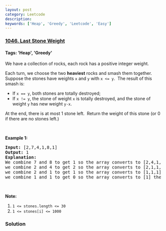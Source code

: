 ```yaml
---
layout: post
category: Leetcode
description: 
keywords: ['Heap', 'Greedy', 'Leetcode', 'Easy']
---
```

### [1046. Last Stone Weight](https://leetcode.com/problems/last-stone-weight)

#### Tags: 'Heap', 'Greedy'

<div class="content__u3I1 question-content__JfgR"><div><p>We have a collection of rocks, each rock has a positive integer weight.</p>
<p>Each turn, we choose the two <strong>heaviest</strong> rocks and smash them together.  Suppose the stones have weights <code>x</code> and <code>y</code> with <code>x &lt;= y</code>.  The result of this smash is:</p>
<ul>
<li>If <code>x == y</code>, both stones are totally destroyed;</li>
<li>If <code>x != y</code>, the stone of weight <code>x</code> is totally destroyed, and the stone of weight <code>y</code> has new weight <code>y-x</code>.</li>
</ul>
<p>At the end, there is at most 1 stone left.  Return the weight of this stone (or 0 if there are no stones left.)</p>
<p> </p>
<p><strong>Example 1:</strong></p>
<pre><strong>Input: </strong>[2,7,4,1,8,1]
<strong>Output: </strong>1
<strong>Explanation: </strong>
We combine 7 and 8 to get 1 so the array converts to [2,4,1,1,1] then,
we combine 2 and 4 to get 2 so the array converts to [2,1,1,1] then,
we combine 2 and 1 to get 1 so the array converts to [1,1,1] then,
we combine 1 and 1 to get 0 so the array converts to [1] then that's the value of last stone.</pre>
<p> </p>
<p><strong>Note:</strong></p>
<ol>
<li><code>1 &lt;= stones.length &lt;= 30</code></li>
<li><code>1 &lt;= stones[i] &lt;= 1000</code></li>
</ol></div></div>

### Solution
